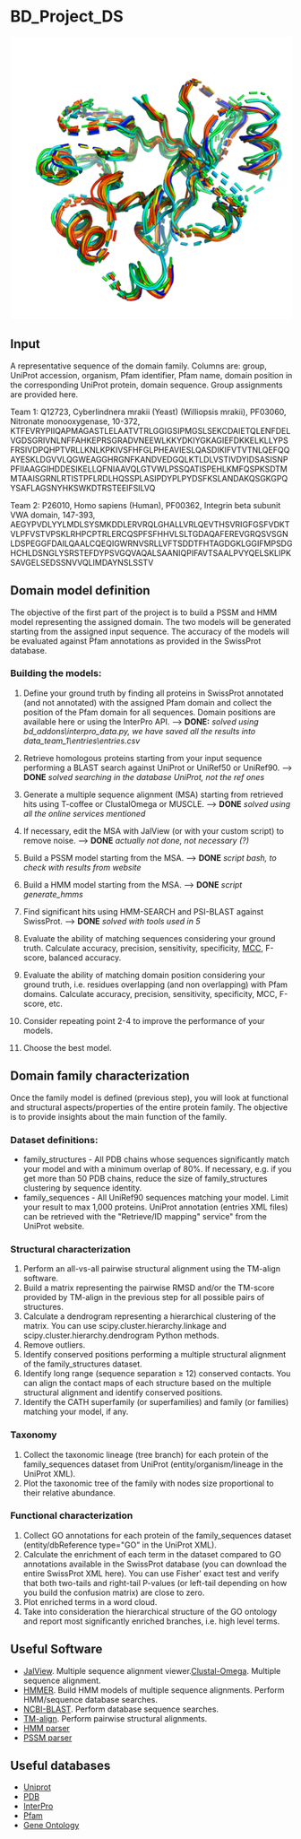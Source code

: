 # BD_Project_DS

![Image](./data_team_1/_part_2/original_datasets/family_structures/pdbs_psiblast_M_4_denoised1_uniref90_1iterations/common_core_visualized.png "Image")

## Input

A representative sequence of the domain family. Columns are: group, UniProt accession, organism, Pfam identifier, Pfam name, domain position in the corresponding UniProt protein, domain sequence. Group assignments are provided here.

Team 1: Q12723, Cyberlindnera mrakii (Yeast) (Williopsis mrakii), PF03060, Nitronate monooxygenase, 10-372, KTFEVRYPIIQAPMAGASTLELAATVTRLGGIGSIPMGSLSEKCDAIETQLENFDELVGDSGRIVNLNFFAHKEPRSGRADVNEEWLKKYDKIYGKAGIEFDKKELKLLYPSFRSIVDPQHPTVRLLKNLKPKIVSFHFGLPHEAVIESLQASDIKIFVTVTNLQEFQQAYESKLDGVVLQGWEAGGHRGNFKANDVEDGQLKTLDLVSTIVDYIDSASISNPPFIIAAGGIHDDESIKELLQFNIAAVQLGTVWLPSSQATISPEHLKMFQSPKSDTMMTAAISGRNLRTISTPFLRDLHQSSPLASIPDYPLPYDSFKSLANDAKQSGKGPQYSAFLAGSNYHKSWKDTRSTEEIFSILVQ

Team 2: P26010, Homo sapiens (Human), PF00362, Integrin beta subunit VWA domain, 147-393, AEGYPVDLYYLMDLSYSMKDDLERVRQLGHALLVRLQEVTHSVRIGFGSFVDKTVLPFVSTVPSKLRHPCPTRLERCQSPFSFHHVLSLTGDAQAFEREVGRQSVSGNLDSPEGGFDAILQAALCQEQIGWRNVSRLLVFTSDDTFHTAGDGKLGGIFMPSDGHCHLDSNGLYSRSTEFDYPSVGQVAQALSAANIQPIFAVTSAALPVYQELSKLIPKSAVGELSEDSSNVVQLIMDAYNSLSSTV

## Domain model definition

The objective of the first part of the project is to build a PSSM and HMM model representing the assigned domain. The two models will be generated starting from the assigned input sequence. The accuracy of the models will be evaluated against Pfam annotations as provided in the SwissProt database.

### Building the models:

1. Define your ground truth by finding all proteins in SwissProt annotated (and not annotated) with the assigned Pfam domain and collect the position of the Pfam domain for all sequences. Domain positions are available here or using the InterPro API. --> **DONE:** _solved using bd_addons\interpro_data.py, we have saved all the results into data_team_1\entries\entries.csv_
2. Retrieve homologous proteins starting from your input sequence performing a BLAST search against UniProt or UniRef50 or UniRef90\. --> **DONE** _solved searching in the database UniProt, not the ref ones_

3. Generate a multiple sequence alignment (MSA) starting from retrieved hits using T-coffee or ClustalOmega or MUSCLE. --> **DONE** _solved using all the online services mentioned_

4. If necessary, edit the MSA with JalView (or with your custom script) to remove noise. --> **DONE** _actually not done, not necessary (?)_

5. Build a PSSM model starting from the MSA. --> **DONE** _script bash, to check with results from website_

6. Build a HMM model starting from the MSA. --> **DONE** _script generate_hmms_

7. Find significant hits using HMM-SEARCH and PSI-BLAST against SwissProt. --> **DONE** _solved with tools used in 5_

8. Evaluate the ability of matching sequences considering your ground truth. Calculate accuracy, precision, sensitivity, specificity, [MCC](https://en.wikipedia.org/wiki/Matthews_correlation_coefficient#:~:text=The%20MCC%20is%20in%20essence%20a%20correlation%20coefficient,%E2%88%921%20indicates%20total%20disagreement%20between%20prediction%20and%20observation>.), F-score, balanced accuracy.

9. Evaluate the ability of matching domain position considering your ground truth, i.e. residues overlapping (and non overlapping) with Pfam domains. Calculate accuracy, precision, sensitivity, specificity, MCC, F-score, etc.

10. Consider repeating point 2-4 to improve the performance of your models.

11. Choose the best model.

## Domain family characterization

Once the family model is defined (previous step), you will look at functional and structural aspects/properties of the entire protein family. The objective is to provide insights about the main function of the family.

### Dataset definitions:

- family_structures - All PDB chains whose sequences significantly match your model and with a minimum overlap of 80%. If necessary, e.g. if you get more than 50 PDB chains, reduce the size of family_structures clustering by sequence identity.
- family_sequences - All UniRef90 sequences matching your model. Limit your result to max 1,000 proteins. UniProt annotation (entries XML files) can be retrieved with the "Retrieve/ID mapping" service" from the UniProt website.

### Structural characterization

1. Perform an all-vs-all pairwise structural alignment using the TM-align software.
2. Build a matrix representing the pairwise RMSD and/or the TM-score provided by TM-align in the previous step for all possible pairs of structures.
3. Calculate a dendrogram representing a hierarchical clustering of the matrix. You can use scipy.cluster.hierarchy.linkage and scipy.cluster.hierarchy.dendrogram Python methods.
4. Remove outliers.
5. Identify conserved positions performing a multiple structural alignment of the family_structures dataset.
6. Identify long range (sequence separation ≥ 12) conserved contacts. You can align the contact maps of each structure based on the multiple structural alignment and identify conserved positions.
7. Identify the CATH superfamily (or superfamilies) and family (or families) matching your model, if any.

### Taxonomy

1. Collect the taxonomic lineage (tree branch) for each protein of the family_sequences dataset from UniProt (entity/organism/lineage in the UniProt XML).
2. Plot the taxonomic tree of the family with nodes size proportional to their relative abundance.

### Functional characterization

1. Collect GO annotations for each protein of the family_sequences dataset (entity/dbReference type="GO" in the UniProt XML).
2. Calculate the enrichment of each term in the dataset compared to GO annotations available in the SwissProt database (you can download the entire SwissProt XML here). You can use Fisher' exact test and verify that both two-tails and right-tail P-values (or left-tail depending on how you build the confusion matrix) are close to zero.
3. Plot enriched terms in a word cloud.
4. Take into consideration the hierarchical structure of the GO ontology and report most significantly enriched branches, i.e. high level terms.

## Useful Software

- [JalView](http://www.jalview.org). Multiple sequence alignment viewer.[Clustal-Omega](http://www.clustal.org/omega/). Multiple sequence alignment.
- [HMMER](http://hmmer.org/). Build HMM models of multiple sequence alignments. Perform HMM/sequence database searches.
- [NCBI-BLAST](ftp://ftp.ncbi.nlm.nih.gov/blast/executables/blast+/LATEST/). Perform database sequence searches.
- [TM-align](https://zhanglab.ccmb.med.umich.edu/TM-align/). Perform pairwise structural alignments.
- [HMM parser](https://github.com/EnzoAndree/HmmPy)
- [PSSM parser](https://github.com/welhefna/PSSM)

## Useful databases

- [Uniprot](https://www.uniprot.org/)
- [PDB](https://www.rcsb.org/)
- [InterPro](https://www.ebi.ac.uk/interpro/)
- [Pfam](https://pfam.xfam.org/)
- [Gene Ontology](http://geneontology.org/docs/download-ontology/)
